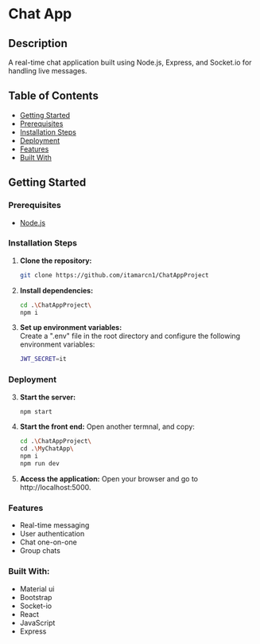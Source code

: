 # Chat App

## Description
A real-time chat application built using Node.js, Express, and Socket.io for handling live messages.

## Table of Contents
- [Getting Started](#getting-started)
- [Prerequisites](#prerequisites)
- [Installation Steps](#installation-steps)
- [Deployment](#deployment)
- [Features](#features)
- [Built With](#built-with)


## Getting Started

### Prerequisites
- [Node.js](https://nodejs.org/en/download/)


### Installation Steps
1. **Clone the repository:**
   ```bash
   git clone https://github.com/itamarcn1/ChatAppProject

2. **Install dependencies:**
   ```bash
   cd .\ChatAppProject\
   npm i

3. **Set up environment variables:** <br/>
    Create a ".env" file in the root directory and configure the following environment variables:
    ```bash
    JWT_SECRET=it

### Deployment
3. **Start the server:**
   ```bash
   npm start

4. **Start the front end:**
   Open another termnal, and copy:
   ```bash
   cd .\ChatAppProject\
   cd .\MyChatApp\
   npm i
   npm run dev
6. **Access the application:**
    Open your browser and go to http://localhost:5000.

### Features 
* Real-time messaging 
* User authentication 
* Chat one-on-one 
* Group chats 

### Built With:
* Material ui
* Bootstrap
* Socket-io
* React
* JavaScript
* Express
